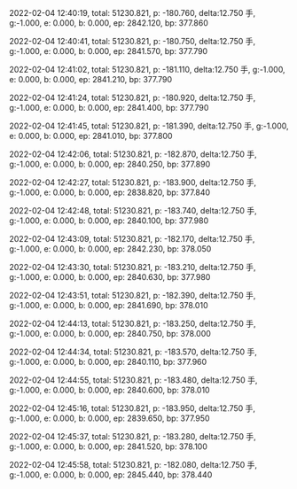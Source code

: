 2022-02-04 12:40:19, total: 51230.821, p: -180.760, delta:12.750 手, g:-1.000, e: 0.000, b: 0.000, ep: 2842.120, bp: 377.860

2022-02-04 12:40:41, total: 51230.821, p: -180.750, delta:12.750 手, g:-1.000, e: 0.000, b: 0.000, ep: 2841.570, bp: 377.790

2022-02-04 12:41:02, total: 51230.821, p: -181.110, delta:12.750 手, g:-1.000, e: 0.000, b: 0.000, ep: 2841.210, bp: 377.790

2022-02-04 12:41:24, total: 51230.821, p: -180.920, delta:12.750 手, g:-1.000, e: 0.000, b: 0.000, ep: 2841.400, bp: 377.790

2022-02-04 12:41:45, total: 51230.821, p: -181.390, delta:12.750 手, g:-1.000, e: 0.000, b: 0.000, ep: 2841.010, bp: 377.800

2022-02-04 12:42:06, total: 51230.821, p: -182.870, delta:12.750 手, g:-1.000, e: 0.000, b: 0.000, ep: 2840.250, bp: 377.890

2022-02-04 12:42:27, total: 51230.821, p: -183.900, delta:12.750 手, g:-1.000, e: 0.000, b: 0.000, ep: 2838.820, bp: 377.840

2022-02-04 12:42:48, total: 51230.821, p: -183.740, delta:12.750 手, g:-1.000, e: 0.000, b: 0.000, ep: 2840.100, bp: 377.980

2022-02-04 12:43:09, total: 51230.821, p: -182.170, delta:12.750 手, g:-1.000, e: 0.000, b: 0.000, ep: 2842.230, bp: 378.050

2022-02-04 12:43:30, total: 51230.821, p: -183.210, delta:12.750 手, g:-1.000, e: 0.000, b: 0.000, ep: 2840.630, bp: 377.980

2022-02-04 12:43:51, total: 51230.821, p: -182.390, delta:12.750 手, g:-1.000, e: 0.000, b: 0.000, ep: 2841.690, bp: 378.010

2022-02-04 12:44:13, total: 51230.821, p: -183.250, delta:12.750 手, g:-1.000, e: 0.000, b: 0.000, ep: 2840.750, bp: 378.000

2022-02-04 12:44:34, total: 51230.821, p: -183.570, delta:12.750 手, g:-1.000, e: 0.000, b: 0.000, ep: 2840.110, bp: 377.960

2022-02-04 12:44:55, total: 51230.821, p: -183.480, delta:12.750 手, g:-1.000, e: 0.000, b: 0.000, ep: 2840.600, bp: 378.010

2022-02-04 12:45:16, total: 51230.821, p: -183.950, delta:12.750 手, g:-1.000, e: 0.000, b: 0.000, ep: 2839.650, bp: 377.950

2022-02-04 12:45:37, total: 51230.821, p: -183.280, delta:12.750 手, g:-1.000, e: 0.000, b: 0.000, ep: 2841.520, bp: 378.100

2022-02-04 12:45:58, total: 51230.821, p: -182.080, delta:12.750 手, g:-1.000, e: 0.000, b: 0.000, ep: 2845.440, bp: 378.440